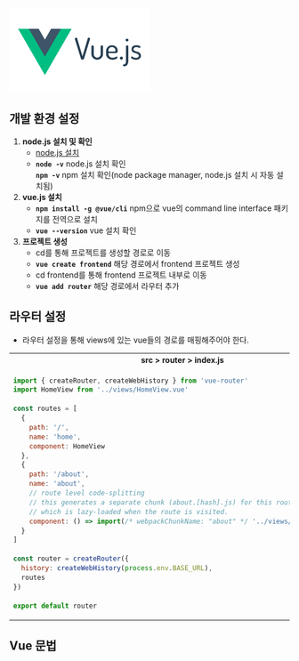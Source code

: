 <img src="/images/vue-js.png" width="50%"/><br/>
## 개발 환경 설정
1. **node.js 설치 및 확인**
    * [node.js 설치](https://nodejs.org/ko)
    * **`node -v`** node.js 설치 확인<br/>
      **`npm -v`** npm 설치 확인(node package manager, node.js 설치 시 자동 설치됨)
2. **vue.js 설치**
    * **`npm install -g @vue/cli`** npm으로 vue의 command line interface 패키지를 전역으로 설치<br/>
    * **`vue --version`** vue 설치 확인
3. **프로젝트 생성**
    * cd를 통해 프로젝트를 생성할 경로로 이동
    * **`vue create frontend`** 해당 경로에서 frontend 프로젝트 생성
    * cd frontend를 통해 frontend 프로젝트 내부로 이동
    * **`vue add router`** 해당 경로에서 라우터 추가
## 라우터 설정
   * 라우터 설정을 통해 views에 있는 vue들의 경로를 매핑해주어야 한다.
   <table>
   <tr><th>src > router > index.js</th></tr>
   <tr><td>
      
   ```js
   import { createRouter, createWebHistory } from 'vue-router'
   import HomeView from '../views/HomeView.vue'
   
   const routes = [
     {
       path: '/',
       name: 'home',
       component: HomeView
     },
     {
       path: '/about',
       name: 'about',
       // route level code-splitting
       // this generates a separate chunk (about.[hash].js) for this route
       // which is lazy-loaded when the route is visited.
       component: () => import(/* webpackChunkName: "about" */ '../views/AboutView.vue')
     }
   ]
   
   const router = createRouter({
     history: createWebHistory(process.env.BASE_URL),
     routes
   })
   
   export default router
   ```
   </td></tr>
   </table>
   
## Vue 문법
